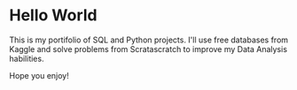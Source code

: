 # Hello World

This is my portifolio of SQL and Python projects. I'll use free databases from Kaggle and solve problems from Scratascratch to improve my Data Analysis habilities. 

Hope you enjoy!
